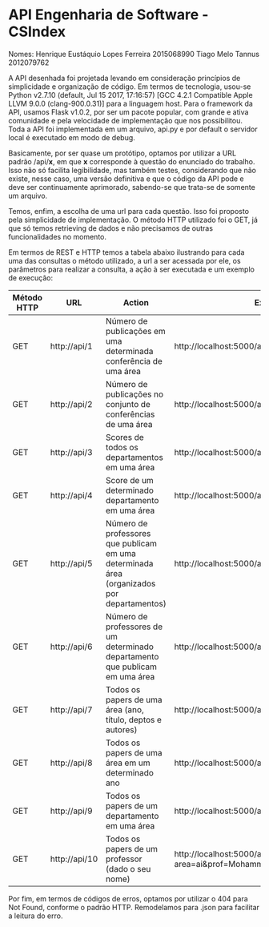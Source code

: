 # API Engenharia de Software - CSIndex

Nomes: 
Henrique Eustáquio Lopes Ferreira     2015068990
Tiago Melo Tannus                     2012079762

A API desenhada foi projetada levando em consideração princípios de simplicidade e organização de código. Em termos de tecnologia, usou-se Python v2.7.10 (default, Jul 15 2017, 17:16:57) [GCC 4.2.1 Compatible Apple LLVM 9.0.0 (clang-900.0.31)] para a linguagem host. Para o framework da API, usamos Flask v1.0.2, por ser um pacote popular, com grande e ativa comunidade e pela velocidade de implementação que nos possibilitou. Toda a API foi implementada em um arquivo, api.py e por default o servidor local é executado em modo de debug.

Basicamente, por ser quase um protótipo, optamos por utilizar a URL padrão /api/__x__, em que __x__ corresponde à questão do enunciado do trabalho. Isso não só facilita legibilidade, mas também testes, considerando que não existe, nesse caso, uma versão definitiva e que o código da API pode e deve ser continuamente aprimorado, sabendo-se que trata-se de somente um arquivo.

Temos, enfim, a escolha de uma url para cada questão. Isso foi proposto pela simplicidade de implementação. O método HTTP utilizado foi o GET, já que só temos retrieving de dados e não precisamos de outras funcionalidades no momento.

Em termos de REST e HTTP temos a tabela abaixo ilustrando para cada uma das consultas o método utilizado, a url a ser acessada por ele, os parâmetros para realizar a consulta, a ação à ser executada e um exemplo de execução:


| Método HTTP | URL | Action | Exemplo |
| --- | --- | --- | --- |
| GET | http://api/1 | Número de publicações em uma determinada conferência de uma área | http://localhost:5000/api/1 |
| GET | http://api/2 | Número de publicações no conjunto de conferências de uma área | http://localhost:5000/api/2 |
| GET | http://api/3 | Scores de todos os departamentos em uma área | http://localhost:5000/api/3 |
| GET | http://api/4 | Score de um determinado departamento em uma área | http://localhost:5000/api/4 |
| GET | http://api/5 | Número de professores que publicam em uma determinada área (organizados por departamentos) | http://localhost:5000/api/5 |
| GET | http://api/6 | Número de professores de um determinado departamento que publicam em uma área | http://localhost:5000/api/6 |
| GET | http://api/7 | Todos os papers de uma área (ano, título, deptos e autores) | http://localhost:5000/api/7 |
| GET | http://api/8 | Todos os papers de uma área em um determinado ano | http://localhost:5000/api/8 |
| GET | http://api/9 | Todos os papers de um departamento em uma área | http://localhost:5000/api/9 |
| GET | http://api/10 | Todos os papers de um professor (dado o seu nome) | http://localhost:5000/api/10?area=ai&prof=Mohammad%20Rashedul%20Hasan |


Por fim, em termos de códigos de erros, optamos por utilizar o 404 para Not Found, conforme o padrão HTTP. Remodelamos para .json para facilitar a leitura do erro.
